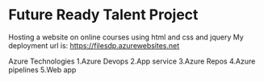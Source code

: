# Future Ready Talent Project
Hosting a website on online courses using html and css and jquery
My deployment url is:
https://filesdp.azurewebsites.net

Azure Technologies
1.Azure Devops
2.App service
3.Azure Repos
4.Azure pipelines
5.Web app
